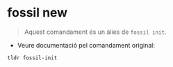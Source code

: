 # fossil new

> Aquest comandament és un àlies de  `fossil init`.

- Veure documentació pel comandament original:

`tldr fossil-init`

